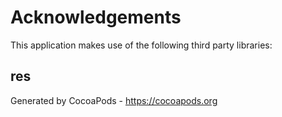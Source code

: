 # Acknowledgements
This application makes use of the following third party libraries:

## res


Generated by CocoaPods - https://cocoapods.org
